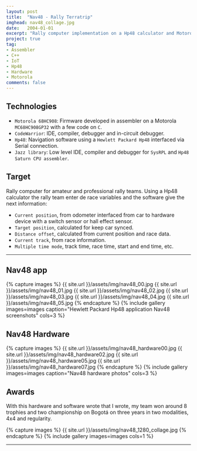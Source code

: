 ```yaml
---
layout: post
title:  "Nav48 - Rally Terratrip"
imghead: nav48_collage.jpg
date:   2004-01-01
excerpt: "Rally computer implementation on a Hp48 calculator and Motorola microcontroller"
project: true
tag:
- Assembler
- C++
- IoT
- Hp48
- Hardware
- Motorola
comments: false
---
```


## Technologies

* `Motorola 68HC908`: Firmware developed in assembler on a Motorola `MC68HC908GP32` with a few code on `C`.<br/>
* `CodeWarrior`: IDE, compiler, debugger and in-circuit debugger.
* `Hp48`: Navigation software using a `Hewlett Packard Hp48` interfaced via Serial connection.<br/>
* `Jazz library`: Low level IDE, compiler and debugger for `SysRPL` and `Hp48 Saturn CPU assembler`.
   
## Target

Rally computer for amateur and professional rally teams. Using a Hp48 calculator the rally team enter de race variables and the software give the next information:

 - `Current position`, from odometer interfaced from car to hardware device with a switch sensor or hall effect sensor.
 - `Target position`, calculated for keep car synced.
 - `Distance offset`, calculated from current position and race data.
 - `Current track`, from race information.
 - `Multiple time mode`, track time, race time, start and end time, etc.
 
---

## Nav48 app

{% capture images %}
  {{ site.url }}/assets/img/nav48_00.jpg
  {{ site.url }}/assets/img/nav48_01.jpg
  {{ site.url }}/assets/img/nav48_02.jpg
  {{ site.url }}/assets/img/nav48_03.jpg
  {{ site.url }}/assets/img/nav48_04.jpg
  {{ site.url }}/assets/img/nav48_05.jpg
{% endcapture %}
{% include gallery images=images caption="Hewlett Packard Hp48 application Nav48 screenshots" cols=3 %}

## Nav48 Hardware

{% capture images %}
  {{ site.url }}/assets/img/nav48_hardware00.jpg
  {{ site.url }}/assets/img/nav48_hardware02.jpg
  {{ site.url }}/assets/img/nav48_hardware05.jpg
  {{ site.url }}/assets/img/nav48_hardware07.jpg
{% endcapture %}
{% include gallery images=images caption="Nav48 hardware photos" cols=3 %}

## Awards

With this hardware and software wrote that I wrote, my team won around 8 trophies and two championship on Bogotá on three years in two modalities, 4x4 and regularity.

{% capture images %}
  {{ site.url }}/assets/img/nav48_1280_collage.jpg
{% endcapture %}
{% include gallery images=images cols=1 %}


---


